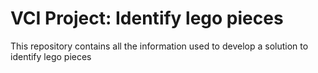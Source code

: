 # VCI Project: Identify lego pieces

This repository contains all the information used to develop a solution to identify lego pieces